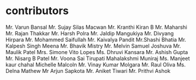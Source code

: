 # contributors
Mr. Varun Bansal
Mr. Sujay Silas Macwan
Mr. Kranthi Kiran B
Mr. Maharshi
Mr. Rajan Thakkar
Mr. Harsh Polra
Mr. Jaldip Mangukiya
Mr. Divyang Hirpara
Mr. Mohammed Saifullah
Mr. Kaivalya Pandit
Mr.Shashi Bhatia
Mr. Kalpesh Singh Meena
Mr. Bhavik Mistry
Mr. Melvin Samuel Joshuva
Mr. Maulik Patel
Mrs. Simone Vito Lopes
Ms. Dhruvi Kansara
Mr. Ashish Gupta
Mr. Nisarg B Patel 
Mr. Voona Sai Tirupati
Mahalakshmi Muniraj
Ms. Manjeet kaur chahal
Michelle Malcoln
Mr. Vinay Kumar Molgara
Mr. Raul Oliva
Ms. Delna Mathew
Mr Arjun Sapkota
Mr. Aniket Tiwari
Mr. Prithvi Ashok
